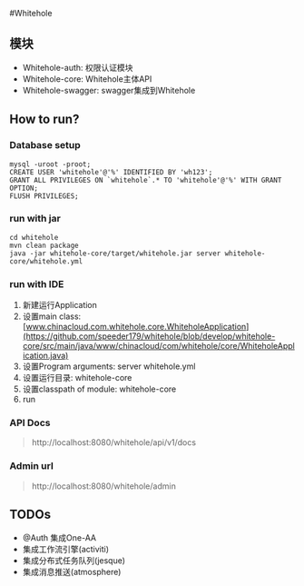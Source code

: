 #Whitehole


## 模块
- Whitehole-auth: 权限认证模块
- Whitehole-core: Whitehole主体API
- Whitehole-swagger: swagger集成到Whitehole


## How to run?

### Database setup
```shell
mysql -uroot -proot;
CREATE USER 'whitehole'@'%' IDENTIFIED BY 'wh123';
GRANT ALL PRIVILEGES ON `whitehole`.* TO 'whitehole'@'%' WITH GRANT OPTION;
FLUSH PRIVILEGES;
```

### run with jar
```shell
cd whitehole
mvn clean package
java -jar whitehole-core/target/whitehole.jar server whitehole-core/whitehole.yml
```

### run with IDE
1. 新建运行Application
2. 设置main class: [www.chinacloud.com.whitehole.core.WhiteholeApplication](https://github.com/speeder179/whitehole/blob/develop/whitehole-core/src/main/java/www/chinacloud/com/whitehole/core/WhiteholeApplication.java)
3. 设置Program arguments: server whitehole.yml
4. 设置运行目录: whitehole-core
5. 设置classpath of module: whitehole-core
6. run

### API Docs
>http://localhost:8080/whitehole/api/v1/docs

### Admin url
>http://localhost:8080/whitehole/admin



## TODOs
- @Auth 集成One-AA
- 集成工作流引擎(activiti)
- 集成分布式任务队列(jesque)
- 集成消息推送(atmosphere)